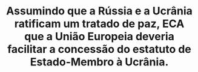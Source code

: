---
title: "Assumindo que a Rússia e a Ucrânia ratificam um tratado de paz, ECA que a União Europeia deveria facilitar a concessão do estatuto de Estado-Membro à Ucrânia."
infoslide: "Para os efeitos deste debate, entende-se como um tratado de paz entre a Rússia e a Ucrânia o retorno às fronteiras antes do início da invasão de 2022, com um compromisso de ambas as partes de não ameaçar a soberania nas zonas de confluência étnica."
round: "Round 3"
weight: 2
videos: []
tags: ['Ukraine']
layout: "motion"
categories: ["motions"]
---